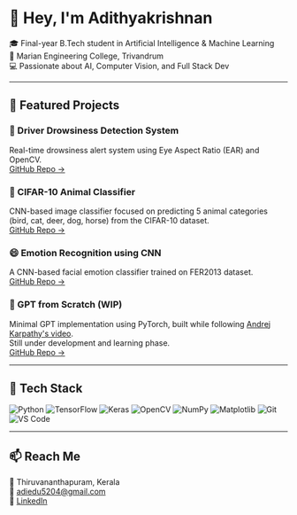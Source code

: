 # 👋 Hey, I'm Adithyakrishnan

🎓 Final-year B.Tech student in Artificial Intelligence & Machine Learning  
🏫 Marian Engineering College, Trivandrum  
💻 Passionate about AI, Computer Vision, and Full Stack Dev

---

## 🚀 Featured Projects

### 🛑 Driver Drowsiness Detection System  
Real-time drowsiness alert system using Eye Aspect Ratio (EAR) and OpenCV.  
[GitHub Repo →](https://github.com/adithyakrish0/DriverDrowsinessDetectionSystem)


### 🐾 CIFAR-10 Animal Classifier  
CNN-based image classifier focused on predicting 5 animal categories (bird, cat, deer, dog, horse) from the CIFAR-10 dataset.  
[GitHub Repo →](https://github.com/adithyakrish0/cnn-cifar10-animal-classifier)

### 😄 Emotion Recognition using CNN  
A CNN-based facial emotion classifier trained on FER2013 dataset.  
[GitHub Repo →](https://github.com/adithyakrish0/emotion-recognition-cnn)


### 🧠 GPT from Scratch (WIP)  
Minimal GPT implementation using PyTorch, built while following [Andrej Karpathy's video](https://www.youtube.com/watch?v=kCc8FmEb1nY).  
Still under development and learning phase.  
[GitHub Repo →](https://github.com/adithyakrish0/gpt-from-scratch)


---

## 🧰 Tech Stack
![Python](https://img.shields.io/badge/Python-3776AB?style=flat&logo=python&logoColor=white)
![TensorFlow](https://img.shields.io/badge/TensorFlow-FF6F00?style=flat&logo=tensorflow&logoColor=white)
![Keras](https://img.shields.io/badge/Keras-D00000?style=flat&logo=keras&logoColor=white)
![OpenCV](https://img.shields.io/badge/OpenCV-5C3EE8?style=flat&logo=opencv&logoColor=white)
![NumPy](https://img.shields.io/badge/NumPy-013243?style=flat&logo=numpy&logoColor=white)
![Matplotlib](https://img.shields.io/badge/Matplotlib-3776AB?style=flat&logo=matplotlib&logoColor=white)
![Git](https://img.shields.io/badge/Git-F05032?style=flat&logo=git&logoColor=white)
![VS Code](https://img.shields.io/badge/VS%20Code-007ACC?style=flat&logo=visualstudiocode&logoColor=white)


---

## 📫 Reach Me
📍 Thiruvananthapuram, Kerala  
📧 adiedu5204@gmail.com  
🔗 [LinkedIn](https://www.linkedin.com/in/adithyakrishnanpn/)

